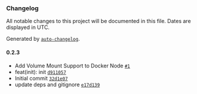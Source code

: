 ### Changelog

All notable changes to this project will be documented in this file. Dates are displayed in UTC.

Generated by [`auto-changelog`](https://github.com/CookPete/auto-changelog).

#### 0.2.3

- Add Volume Mount Support to Docker Node [`#1`](https://github.com/joeyboey/n8n-nodes-container/pull/1)
- feat(init): init [`d911057`](https://github.com/joeyboey/n8n-nodes-container/commit/d91105710b8003a363ef7ed4f3c2381bdf4eb953)
- Initial commit [`32d1e07`](https://github.com/joeyboey/n8n-nodes-container/commit/32d1e07eadaa67188c97e36b5830306f41af13d6)
- update deps and gitignore [`e17d139`](https://github.com/joeyboey/n8n-nodes-container/commit/e17d139f2f52919f194d1646b462b47154c7281e)
